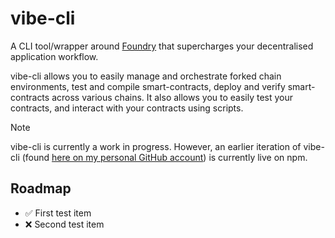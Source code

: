 # vibe-cli

A CLI tool/wrapper around [Foundry](https://book.getfoundry.sh/) that supercharges your decentralised application workflow.

vibe-cli allows you to easily manage and orchestrate forked chain environments, test and compile smart-contracts, deploy and verify smart-contracts across various chains. It also allows you to easily test your contracts, and interact with your contracts using scripts.

> [!NOTE]
> vibe-cli is currently a work in progress.
> However, an earlier iteration of vibe-cli (found [here on my personal GitHub account](https://github.com/GreenWojak/vibe-cli)) is currently live on npm.

## Roadmap
- ✅ First test item
- ❌ Second test item